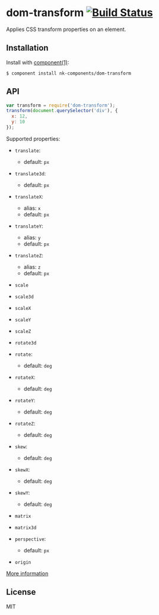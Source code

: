 # dom-transform [![Build Status](https://travis-ci.org/nk-components/dom-transform.svg?branch=master)](https://travis-ci.org/nk-components/dom-transform)

Applies CSS transform properties on an element.

## Installation

Install with [component(1)](http://component.io):

```
$ component install nk-components/dom-transform
```

## API

```js
var transform = require('dom-transform');
transform(document.querySelector('div'), {
  x: 12,
  y: 10
});
```

Supported properties:
* `translate`:
  - default: `px`

* `translate3d`:
  - default: `px`

* `translateX`:
  - alias: `x`
  - default: `px`

* `translateY`:
  - alias: `y`
  - default: `px`

* `translateZ`:
  - alias: `z`
  - default: `px`

* `scale`

* `scale3d`

* `scaleX`

* `scaleY`

* `scaleZ`

* `rotate3d`

* `rotate`:
  - default: `deg`

* `rotateX`:
  - default: `deg`

* `rotateY`:
  - default: `deg`

* `rotateZ`:
  - default: `deg`

* `skew`:
  - default: `deg`

* `skewX`:
  - default: `deg`

* `skewY`:
  - default: `deg`

* `matrix`

* `matrix3d`

* `perspective`:
  - default: `px`

* `origin`

[More information](https://developer.mozilla.org/en-US/docs/Web/CSS/transform)

## License

MIT
